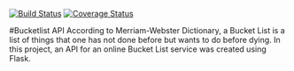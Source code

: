 [![Build Status](https://travis-ci.org/andela-hoyeboade/bucketlist-api.svg?branch=develop)](https://travis-ci.org/andela-hoyeboade/bucketlist-api) [![Coverage Status](https://coveralls.io/repos/github/andela-hoyeboade/bucketlist-api/badge.svg?branch=develop)](https://coveralls.io/github/andela-hoyeboade/bucketlist-api?branch=develop)


#Bucketlist API
According to Merriam-Webster Dictionary, a Bucket List is a list of things that one has not done before but wants to do before dying. In this project, an API for an online Bucket List service was created using Flask.
